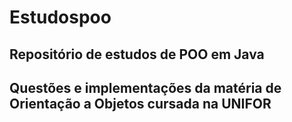 # Estudospoo

## Repositório de estudos de POO em Java

## Questões e implementações da matéria de Orientação a Objetos cursada na UNIFOR
